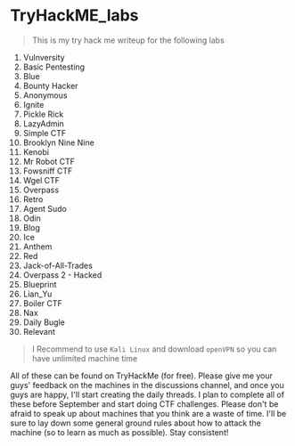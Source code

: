 # TryHackME_labs
> This is my try hack me writeup for the following labs

1) Vulnversity
2) Basic Pentesting
3) Blue
4) Bounty Hacker
5) Anonymous
6) Ignite
7) Pickle Rick
8) LazyAdmin
9) Simple CTF
10) Brooklyn Nine Nine
11) Kenobi
12) Mr Robot CTF
13) Fowsniff CTF
14) Wgel CTF
15) Overpass
16) Retro
17) Agent Sudo
18) Odin
19) Blog
20) Ice
21) Anthem
22) Red
23) Jack-of-All-Trades
24) Overpass 2 - Hacked
25) Blueprint
26) Lian_Yu
27) Boiler CTF
28) Nax
29) Daily Bugle
30) Relevant

>I Recommend to use `Kali Linux` and download `openVPN` so you can have unlimited machine time 

All of these can be found on TryHackMe (for free). Please give me your guys' feedback on the machines in the discussions channel, and once you guys are happy, I'll start creating the daily threads. I plan to complete all of these before September and start doing CTF challenges. Please don't be afraid to speak up about machines that you think are a waste of time. I'll be sure to lay down some general ground rules about how to attack the machine (so to learn as much as possible). Stay consistent!


